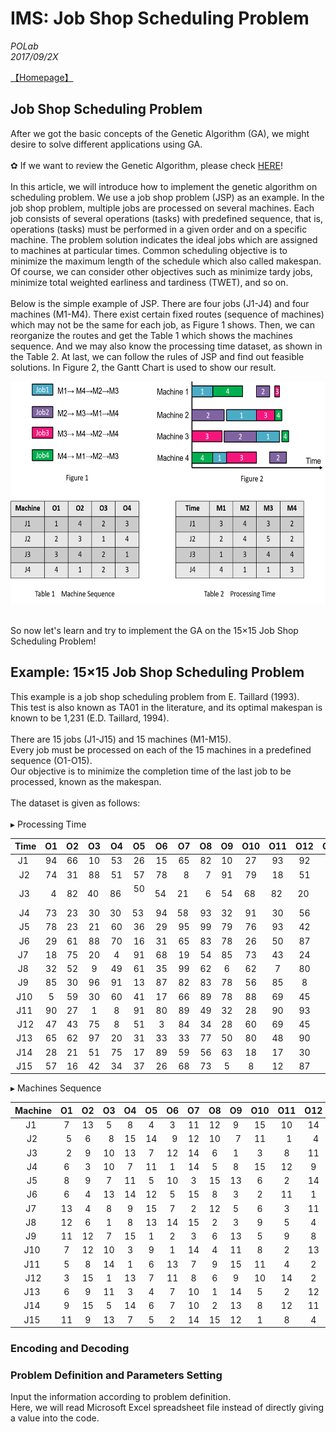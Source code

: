 # IMS: Job Shop Scheduling Problem #
*POLab*
<br>
*2017/09/2X*

[【Homepage】](https://github.com/PO-LAB/Intelligent-Manufacturing-Systems/blob/master/README.md)

## Job Shop Scheduling Problem ##
After we got the basic concepts of the Genetic Algorithm (GA), we might desire to solve different applications using GA.
<br/>
<br/>
✿ If we want to review the Genetic Algorithm, please check [HERE](https://github.com/PO-LAB/Intelligent-Manufacturing-Systems/blob/master/Genetic_Algorithm/Genetic_Algorithm.md)!
<br/>
<br/>
In this article, we will introduce how to implement the genetic algorithm on scheduling problem. We use a job shop problem (JSP) as an example. In the job shop problem, multiple jobs are processed on several machines. Each job consists of several operations (tasks) with predefined sequence, that is, operations (tasks) must be performed in a given order and on a specific machine. The problem solution indicates the ideal jobs which are assigned to machines at particular times. Common scheduling objective is to minimize the maximum length of the schedule which also called makespan. Of course, we can consider other objectives such as minimize tardy jobs, minimize total weighted earliness and tardiness (TWET), and so on.
<br/>
<br/>
Below is the simple example of JSP. There are four jobs (J1-J4) and four machines (M1-M4). There exist certain fixed routes (sequence of machines) which may not be the same for each job, as Figure 1 shows. Then, we can reorganize the routes and get the Table 1 which shows the machines sequence. And we may also know the processing time dataset, as shown in the Table 2. At last, we can follow the rules of JSP and find out feasible solutions. In Figure 2, the Gantt Chart is used to show our result.

<div align=center>
<img src="https://github.com/ChinYiTseng/IMS/blob/master/JSP_GA/JSP_simple.png" alt="GitHub" width="614" height="356"/>
</div>
<br/>

So now let's learn and try to implement the GA on the 15×15 Job Shop Scheduling Problem! 

## Example: 15×15 Job Shop Scheduling Problem ##
This example is a job shop scheduling problem from E. Taillard (1993).<br/>
This test is also known as TA01 in the literature, and its optimal makespan is known to be 1,231 (E.D. Taillard, 1994). <br/><br/>
There are 15 jobs (J1-J15) and 15 machines (M1-M15).<br/>
Every job must be processed on each of the 15 machines in a predefined sequence (O1-O15).<br/>
Our objective is to minimize the completion time of the last job to be processed, known as the makespan. <br/><br/>
The dataset is given as follows:
<br/><br/>
▸ Processing Time 

 Time |  O1  |  O2  |  O3  |  O4  |  O5  |  O6  |  O7  |  O8  |  O9  |  O10 |  O11 |  O12 |  O13 |  O14 |  O15 |
 :--: | :--: | :--: | :--: | :--: | :--: | :--: | :--: | :--: | :--: | :--: | :--: | :--: | :--: | :--: | :--: |
  J1  |  94  |  66  |  10  |  53  |  26  |  15  |  65  |  82  |  10  |  27  |  93  |  92  |  96  |  70  |  83  |
  J2  |  74  |  31  |  88  |  51  |  57  |  78  |   8  |   7  |  91  |  79  |  18  |  51  |  18  |  99  |  33  |
  J3  |   4  |  82  |  40  |  86  |  50  |  54  |  21  |   6  |  54  |  68  |  82  |  20  |  39  |  35  |  68  |
  J4  |  73  |  23  |  30  |  30  |  53  |  94  |  58  |  93  |  32  |  91  |  30  |  56  |  27  |  92  |   9  |
  J5  |  78  |  23  |  21  |  60  |  36  |  29  |  95  |  99  |  79  |  76  |  93  |  42  |  52  |  42  |  96  |
  J6  |  29  |  61  |  88  |  70  |  16  |  31  |  65  |  83  |  78  |  26  |  50  |  87  |  62  |  14  |  30  |
  J7  |  18  |  75  |  20  |   4  |  91  |  68  |  19  |  54  |  85  |  73  |  43  |  24  |  37  |  87  |  66  |
  J8  |  32  |  52  |   9  |  49  |  61  |  35  |  99  |  62  |   6  |  62  |   7  |  80  |   3  |  57  |   7  |
  J9  |  85  |  30  |  96  |  91  |  13  |  87  |  82  |  83  |  78  |  56  |  85  |   8  |  66  |  88  |  15  |
  J10 |   5  |  59  |  30  |  60  |  41  |  17  |  66  |  89  |  78  |  88  |  69  |  45  |  82  |   6  |  13  |
  J11 |  90  |  27  |   1  |   8  |  91  |  80  |  89  |  49  |  32  |  28  |  90  |  93  |   6  |  35  |  73  |
  J12 |  47  |  43  |  75  |   8  |  51  |   3  |  84  |  34  |  28  |  60  |  69  |  45  |  67  |  58  |  87  |
  J13 |  65  |  62  |  97  |  20  |  31  |  33  |  33  |  77  |  50  |  80  |  48  |  90  |  75  |  96  |  44  |
  J14 |  28  |  21  |  51  |  75  |  17  |  89  |  59  |  56  |  63  |  18  |  17  |  30  |  16  |   7  |  35  |
  J15 |  57  |  16  |  42  |  34  |  37  |  26  |  68  |  73  |   5  |   8  |  12  |  87  |  83  |  20  |  97  |

▸ Machines Sequence

Machine |  O1  |  O2  |  O3  |  O4  |  O5  |  O6  |  O7  |  O8  |  O9  |  O10 |  O11 |  O12 |  O13 |  O14 |  O15 |
 :--:   | :--: | :--: | :--: | :--: | :--: | :--: | :--: | :--: | :--: | :--: | :--: | :--: | :--: | :--: | :--: |
  J1    |   7  |  13  |   5  |   8  |   4  |   3  |  11  |  12  |   9  |  15  |  10  |  14  |    6 |    1 |    2 |
  J2    |   5  |   6  |   8  |  15  |  14  |   9  |  12  |  10  |   7  |  11  |   1  |   4  |   13 |    2 |    3 |
  J3    |   2  |   9  |  10  |  13  |   7  |  12  |  14  |   6  |   1  |   3  |   8  |  11  |    5 |    4 |   15 |
  J4    |   6  |   3  |  10  |   7  |  11  |   1  |  14  |   5  |   8  |  15  |  12  |   9  |   13 |    2 |    4 |
  J5    |   8  |   9  |   7  |  11  |   5  |  10  |   3  |  15  |  13  |   6  |   2  |  14  |   12 |    1 |    4 |
  J6    |   6  |   4  |  13  |  14  |  12  |   5  |  15  |   8  |   3  |   2  |  11  |   1  |   10 |    7 |    9 |
  J7    |  13  |   4  |   8  |   9  |  15  |   7  |   2  |  12  |   5  |   6  |   3  |  11  |    1 |   14 |   10 |
  J8    |  12  |   6  |   1  |   8  |  13  |  14  |  15  |   2  |   3  |   9  |   5  |   4  |   10 |    7 |   11 |
  J9    |  11  |  12  |   7  |  15  |   1  |   2  |   3  |   6  |  13  |   5  |   9  |   8  |   10 |   14 |    4 |
  J10   |   7  |  12  |  10  |   3  |   9  |   1  |  14  |   4  |  11  |   8  |   2  |  13  |   15 |    5 |    6 |
  J11   |   5  |   8  |  14  |   1  |   6  |  13  |   7  |   9  |  15  |  11  |   4  |   2  |   12 |   10 |    3 |
  J12   |   3  |  15  |   1  |  13  |   7  |  11  |   8  |   6  |   9  |  10  |  14  |   2  |    4 |   12 |    5 |
  J13   |   6  |   9  |  11  |   3  |   4  |   7  |  10  |   1  |  14  |   5  |   2  |  12  |   13 |    8 |   15 |
  J14   |   9  |  15  |   5  |  14  |   6  |   7  |  10  |   2  |  13  |   8  |  12  |  11  |    4 |    3 |    1 |
  J15   |  11  |   9  |  13  |   7  |   5  |   2  |  14  |  15  |  12  |   1  |   8  |   4  |    3 |   10 |    6 |
  
### Encoding and Decoding ###

### Problem Definition and Parameters Setting ###
Input the information according to problem definition. <br/>
Here, we will read Microsoft Excel spreadsheet file instead of directly giving a value into the code.
```matlab

```
